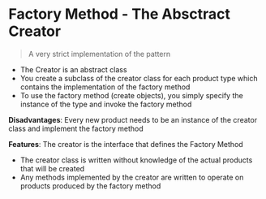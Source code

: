 # Factory Method - The Absctract Creator

> A very strict implementation of the pattern

- The Creator is an abstract class
- You create a subclass of the creator class for each product type 
which contains the implementation of the factory method
- To use the factory method (create objects), you simply specify the instance of the type 
and invoke the factory method

**Disadvantages**: Every new product needs to be an instance of the creator class 
and implement the factory method

**Features**: 
The creator is the interface that defines the Factory Method
- The creator class is written without knowledge of the actual products that will be created
- Any methods implemented by the creator are written to 
operate on products produced by the factory method
